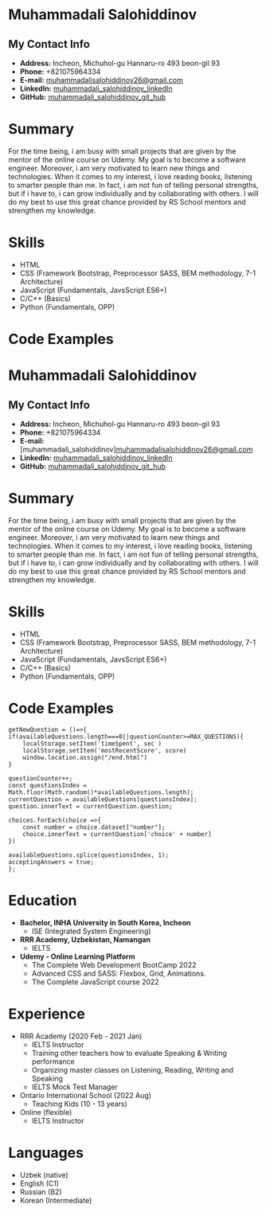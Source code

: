 # Muhammadali Salohiddinov

## My Contact Info

- **Address:** Incheon, Michuhol-gu Hannaru-ro  493 beon-gil 93
- **Phone:** +821075964334
- **E-mail:** <muhammadalisalohiddinov26@gmail.com>
- **LinkedIn:** [muhammadali_salohiddinov_linkedIn](https://www.linkedin.com/in/muhammadali-salohiddinov-256b53211/)
- **GitHub:** [muhammadali_salohiddinov_git_hub](https://github.com/muhammadalisalohiddinov)

# Summary

For the time being, i am busy with small projects that are given by the mentor of the online course on Udemy. My goal is to become a software engineer. Moreover, i am very motivated to learn new things and technologies. When it comes to my interest, i love reading books, listening to smarter people than me. In fact, i am not fun of telling personal strengths, but if i have to, i can grow individually and by collaborating with others. I will do my best to use this great chance provided by RS School mentors and strengthen my knowledge.  

# Skills
- HTML
- CSS (Framework Bootstrap, Preprocessor SASS, BEM methodology, 7-1 Architecture)
- JavaScript (Fundamentals, JavsScript ES6+)
- C/C++ (Basics)
- Python (Fundamentals, OPP)

# Code Examples

   # Muhammadali Salohiddinov

## My Contact Info

- **Address:** Incheon, Michuhol-gu Hannaru-ro  493 beon-gil 93
- **Phone:** +821075964334
- **E-mail:** [muhammadali_salohiddinov]<muhammadalisalohiddinov26@gmail.com>
- **LinkedIn:** [muhammadali_salohiddinov_linkedIn](https://www.linkedin.com/in/muhammadali-salohiddinov-256b53211/)
- **GitHub:** [muhammadali_salohiddinov_git_hub](https://github.com/muhammadalisalohiddinov)

# Summary

For the time being, i am busy with small projects that are given by the mentor of the online course on Udemy. My goal is to become a software engineer. Moreover, i am very motivated to learn new things and technologies. When it comes to my interest, i love reading books, listening to smarter people than me. In fact, i am not fun of telling personal strengths, but if i have to, i can grow individually and by collaborating with others. I will do my best to use this great chance provided by RS School mentors and strengthen my knowledge.  

# Skills
- HTML
- CSS (Framework Bootstrap, Preprocessor SASS, BEM methodology, 7-1 Architecture)
- JavaScript (Fundamentals, JavsScript ES6+)
- C/C++ (Basics)
- Python (Fundamentals, OPP)

# Code Examples

    getNewQuestion = ()=>{
    if(availableQuestions.length===0||questionCounter>=MAX_QUESTIONS){
        localStorage.setItem('timeSpent', sec )
        localStorage.setItem('mostRecentScore', score)
        window.location.assign("/end.html")
    }

    questionCounter++;
    const questionsIndex = Math.floor(Math.random()*availableQuestions.length);
    currentQuestion = availableQuestions[questionsIndex];
    question.innerText = currentQuestion.question;

    choices.forEach(choice =>{
        const number = choice.dataset["number"];
        choice.innerText = currentQuestion['choice' + number]
    })

    availableQuestions.splice(questionsIndex, 1);
    acceptingAnswers = true;
    };
# Education
- **Bachelor, INHA University in South Korea, Incheon**
    - ISE (Integrated System Engineering)
- **RRR Academy, Uzbekistan, Namangan**
    - IELTS
- **Udemy - Online Learning Platform**
    - The Complete Web Development BootCamp 2022
    - Advanced CSS and SASS: Flexbox, Grid, Animations.
    - The Complete JavaScript course 2022

# Experience

- RRR Academy (2020 Feb - 2021 Jan)
    - IELTS Instructor 
    - Training other teachers how to evaluate Speaking & Writing performance
    - Organizing master classes on Listening, Reading, Writing and Speaking
    - IELTS Mock Test Manager
- Ontario International School (2022 Aug)
    - Teaching Kids (10 - 13 years)
- Online (flexible) 
    - IELTS Instructor

# Languages

- Uzbek (native)
- English (C1)
- Russian (B2)
- Korean (Intermediate)

